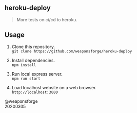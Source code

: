 ## heroku-deploy

> More tests on ci/cd to heroku.


## Usage

1. Clone this repository.  
`git clone https://github.com/weaponsforge/heroku-deploy`

2. Install dependencies.  
`npm install`

3. Run local express server.  
`npm run start`

3. Load localhost website on a web browser.  
`http://localhost:3000`

@weaponsforge  
20200305